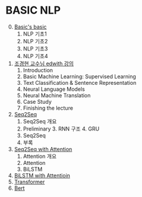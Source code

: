 # BASIC NLP

0. [Basic's basic]( https://github.com/KhelKim/basic-nlp/tree/master/basic )
   1. NLP 기초1
   2. NLP 기초2
   3. NLP 기초3
   4. NLP 기초4
1. [조경현 교수님 edwith 강의]( https://github.com/KhelKim/basic-nlp/tree/master/edwith )
   1. Introduction
   2. Basic Machine Learning: Supervised Learning
   3. Text Classification & Sentence Representation
   4. Neural Language Models
   5. Neural Machine Translation
   6. Case Study
   7. Finishing the lecture
2. [Seq2Seq]( https://github.com/KhelKim/basic-nlp/tree/master/seq2seq )
   1. Seq2Seq 개요
   2. Preliminary
      3. RNN 구조
      4. GRU
   5. Seq2Seq
   6. 부록
3. [Seq2Seq with Attention]( https://github.com/KhelKim/basic-nlp/tree/master/seq2seq_with_attention )
   1. Attention 개요
   2. Attention
   3. BiLSTM
4. [BiLSTM with Attentioin]( https://github.com/KhelKim/basic-nlp/tree/master/BiLSTM_with_attention )
5. [Transformer]( https://github.com/KhelKim/basic-nlp/tree/master/transform )
6. [Bert]( https://github.com/KhelKim/basic-nlp/tree/master/bert )